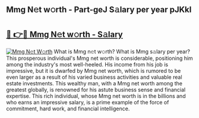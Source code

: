 ## Mmg N𝚎t w𝚘rth - Part-geJ S𝚊lary per year pJKkI

# <h2><a href="http://gc3mbch.nevu.top/?p=Mmg">🔗 👉🔴 Mmg N𝚎t w𝚘rth - S𝚊lary</a></h2>

[![Mmg N𝚎t W𝚘rth](https://i.imgur.com/Oavwk0R.jpeg)](http://gc3mbch.nevu.top/?p=Mmg)
What is Mmg n𝚎t w𝚘rth? What is Mmg s𝚊lary per year?
This prosperous individual's Mmg net worth is considerable, positioning him among the industry's most well-heeled. His income from his job is impressive, but it is dwarfed by Mmg net worth, which is rumored to be even larger as a result of his varied business activities and valuable real estate investments. This wealthy man, with a Mmg net worth among the greatest globally, is renowned for his astute business sense and financial expertise. This rich individual, whose Mmg net worth is in the billions and who earns an impressive salary, is a prime example of the force of commitment, hard work, and financial intelligence.
